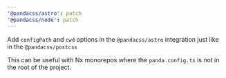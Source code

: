 ```yaml
---
'@pandacss/astro': patch
'@pandacss/node': patch
---
```


Add `configPath` and `cwd` options in the `@pandacss/astro` integration just like in the `@pandacss/postcss`

This can be useful with Nx monorepos where the `panda.config.ts` is not in the root of the project.
